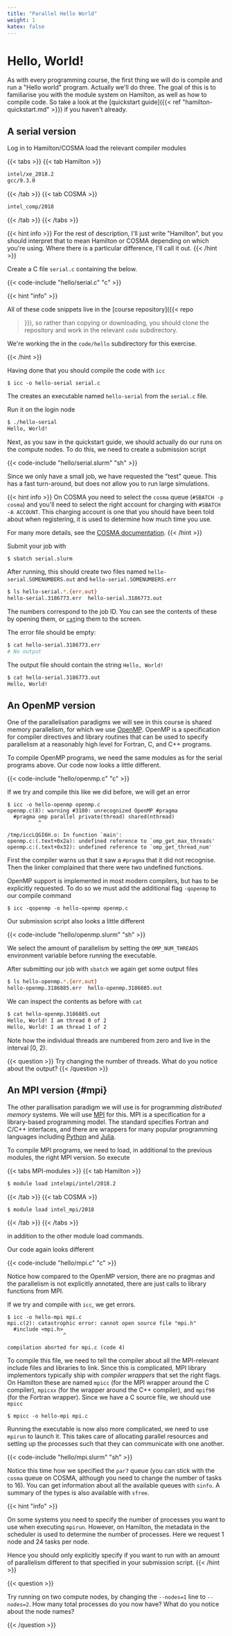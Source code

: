 ```yaml
---
title: "Parallel Hello World"
weight: 1
katex: false
---
```


# Hello, World!

As with every programming course, the first thing we will do is
compile and run a "Hello world" program. Actually we'll do three. The
goal of this is to familiarise you with the module system on Hamilton,
as well as how to compile code. So take a look at the [quickstart
guide]({{< ref "hamilton-quickstart.md" >}}) if you haven't already.

## A serial version

Log in to Hamilton/COSMA load the relevant compiler modules

{{< tabs >}}
{{< tab Hamilton >}}
```sh
intel/xe_2018.2
gcc/9.3.0
```
{{< /tab >}}
{{< tab COSMA >}}
```sh
intel_comp/2018
```
{{< /tab >}}
{{< /tabs >}}

{{< hint info >}}
For the rest of description, I'll just write "Hamilton", but you
should interpret that to mean Hamilton or COSMA depending on which
you're using. Where there is a particular difference, I'll call it
out.
{{< /hint >}}


Create a C file `serial.c` containing the below.

{{< code-include "hello/serial.c" "c" >}}

{{< hint "info" >}}

All of these code snippets live in the [course repository]({{< repo
>}}), so rather than copying or downloading, you should clone the
repository and work in the relevant `code` subdirectory.

We're working the in the `code/hello` subdirectory for this exercise.

{{< /hint >}}

Having done that you should compile the code with `icc`

```
$ icc -o hello-serial serial.c
```

The creates an executable named `hello-serial` from the `serial.c`
file.

Run it on the login node

```sh
$ ./hello-serial
Hello, World!
```

Next, as you saw in the quickstart guide, we should actually do our
runs on the compute nodes. To do this, we need to create a submission
script

{{< code-include "hello/serial.slurm" "sh" >}}

Since we only have a small job, we have requested the "test" queue.
This has a fast turn-around, but does not allow you to run large
simulations.

{{< hint info >}}
On COSMA you need to select the `cosma` queue (`#SBATCH -p cosma`) and
you'll need to select the right account for charging with `#SBATCH -A
ACCOUNT`. This charging account is one that you should have been told about
when registering, it is used to determine how much time you use.

For many more details, see the [COSMA
documentation](https://www.dur.ac.uk/icc/cosma/support/queues/).
{{< /hint >}}

Submit your job with

```sh
$ sbatch serial.slurm
```

After running, this should create two files named
`hello-serial.SOMENUMBERS.out` and `hello-serial.SOMENUMBERS.err`

```sh
$ ls hello-serial.*.{err,out}
hello-serial.3186773.err  hello-serial.3186773.out
```

The numbers correspond to the job ID. You can see the contents of
these by opening them, or [`cat`](https://linux.die.net/man/1/cat)ing
them to the screen.

The error file should be empty:
```sh
$ cat hello-serial.3186773.err
# No output
```

The output file should contain the string `Hello, World!`
```sh
$ cat hello-serial.3186773.out
Hello, World!
```

## An OpenMP version

One of the parallelisation paradigms we will see in this course is
shared memory parallelism, for which we use
[OpenMP](https://www.openmp.org). OpenMP is a specification for
compiler directives and library routines that can be used to specify
parallelism at a reasonably high level for Fortran, C, and C++
programs.

To compile OpenMP programs, we need the same modules as for the serial
programs above. Our code now looks a little different.

{{< code-include "hello/openmp.c" "c" >}}

If we try and compile this like we did before, we will get an error

```
$ icc -o hello-openmp openmp.c
openmp.c(8): warning #3180: unrecognized OpenMP #pragma
  #pragma omp parallel private(thread) shared(nthread)
          ^

/tmp/iccLQGI6H.o: In function `main':
openmp.c:(.text+0x2a): undefined reference to `omp_get_max_threads'
openmp.c:(.text+0x32): undefined reference to `omp_get_thread_num'
```

First the compiler warns us that it saw a `#pragma` that it did not
recognise. Then the linker complained that there were two undefined
functions.

OpenMP support is implemented in most modern compilers, but has to be
explicitly requested. To do so we must add the additional flag
`-qopenmp` to our compile command

```
$ icc -qopenmp -o hello-openmp openmp.c
```

Our submission script also looks a little different

{{< code-include "hello/openmp.slurm" "sh" >}}

We select the amount of parallelism by setting the `OMP_NUM_THREADS`
environment variable before running the executable.

After submitting our job with `sbatch` we again get some output files
```sh
$ ls hello-openmp.*.{err,out}
hello-openmp.3186885.err  hello-openmp.3186885.out
```
We can inspect the contents as before with `cat`
```sh
$ cat hello-openmp.3186885.out
Hello, World! I am thread 0 of 2
Hello, World! I am thread 1 of 2
```

Note how the individual threads are numbered from zero and live in the
interval [0, 2).

{{< question >}}
Try changing the number of threads. What do you notice about the output?
{{< /question >}}

## An MPI version {#mpi}

The other parallisation paradigm we will use is for programming
_distributed memory_ systems. We will use
[MPI](https://www.mpi-forum.org) for this. MPI is a specification for
a library-based programming model. The standard specifies Fortran
and C/C++ interfaces, and there are wrappers for many popular programming
languages including
[Python](https://mpi4py.readthedocs.io/en/stable/) and
[Julia](https://github.com/JuliaParallel/MPI.jl).

To compile MPI programs, we need to load, in additional to the
previous modules, the right MPI version. So execute

{{< tabs MPI-modules >}}
{{< tab Hamilton >}}
```sh
$ module load intelmpi/intel/2018.2
```
{{< /tab >}}
{{< tab COSMA >}}
```sh
$ module load intel_mpi/2018
```
{{< /tab >}}
{{< /tabs >}}

in addition to the other module load commands.

Our code again looks different

{{< code-include "hello/mpi.c" "c" >}}

Notice how compared to the OpenMP version, there are no pragmas and
the parallelism is not explicitly annotated, there are just calls to
library functions from MPI.

If we try and compile with `icc`, we get errors.
```
$ icc -o hello-mpi mpi.c
mpi.c(2): catastrophic error: cannot open source file "mpi.h"
  #include <mpi.h>
                  ^

compilation aborted for mpi.c (code 4)
```

To compile this file, we need to tell the compiler about all the
MPI-relevant include files and libraries to link. Since this is
complicated, MPI library implementors typically ship with _compiler
wrappers_ that set the right flags. On Hamilton these are named
`mpicc` (for the MPI wrapper around the C compiler), `mpicxx` (for the
wrapper around the C++ compiler), and `mpif90` (for the Fortran
wrapper). Since we have a C source file, we should use `mpicc`

```
$ mpicc -o hello-mpi mpi.c
```

Running the executable is now also more complicated, we need to use
`mpirun` to launch it. This takes care of allocating parallel
resources and setting up the processes such that they can communicate
with one another.

{{< code-include "hello/mpi.slurm" "sh" >}}

Notice this time how we specified the `par7` queue (you can stick with
the `cosma` queue on COSMA, although you need to change the number of
tasks to 16). You can get information about all the available queues
with `sinfo`. A summary of the types is also available with `sfree`.

{{< hint "info" >}}

On some systems you need to specify the number of processes you want
to use when executing `mpirun`. However, on Hamilton, the metadata in
the scheduler is used to determine the number of processes. Here we
request 1 node and 24 tasks per node.

Hence you should only explicitly specify if you want to run with an
amount of parallelism different to that specified in your submission
script.
{{< /hint >}}

{{< question >}}

Try running on two compute nodes, by changing the `--nodes=1` line to
`--nodes=2`. How many total processes do you now have? What do you
notice about the node names?

{{< /question >}}
